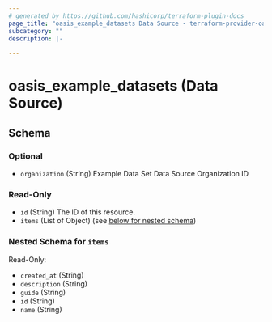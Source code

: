 ```yaml
---
# generated by https://github.com/hashicorp/terraform-plugin-docs
page_title: "oasis_example_datasets Data Source - terraform-provider-oasis"
subcategory: ""
description: |-
  
---
```


# oasis_example_datasets (Data Source)





<!-- schema generated by tfplugindocs -->
## Schema

### Optional

- `organization` (String) Example Data Set Data Source Organization ID

### Read-Only

- `id` (String) The ID of this resource.
- `items` (List of Object) (see [below for nested schema](#nestedatt--items))

<a id="nestedatt--items"></a>
### Nested Schema for `items`

Read-Only:

- `created_at` (String)
- `description` (String)
- `guide` (String)
- `id` (String)
- `name` (String)


